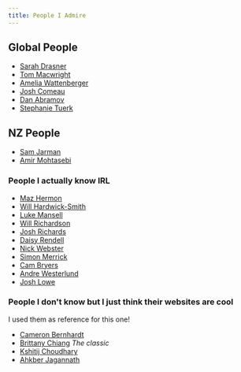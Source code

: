 ```yaml
---
title: People I Admire
---
```


## Global People

- [Sarah Drasner](https://sarah.dev)
- [Tom Macwright](https://macwright.com)
- [Amelia Wattenberger](https://wattenberger.com)
- [Josh Comeau](https://www.joshwcomeau.com)
- [Dan Abramov](https://danabra.mov)
- [Stephanie Tuerk](https://stephanietuerk.net)

## NZ People

- [Sam Jarman](https://www.samjarman.co.nz)
- [Amir Mohtasebi](https://mohtasebi.com)

### People I actually know IRL

- [Maz Hermon](https://github.com/mazhermon)
- [Will Hardwick-Smith](https://www.willhs.me)
- [Luke Mansell](https://github.com/lukemansell)
- [Will Richardson](https://willhbr.net)
- [Josh Richards](https://josh.work)
- [Daisy Rendell](https://dazede.github.io)
- [Nick Webster](https://nick.geek.nz)
- [Simon Merrick](https://simonmerrick.com)
- [Cam Bryers](https://www.cameronbryers.dev)
- [Andre Westerlund](https://www.andrewesterlund.com)
- [Josh Lowe](https://www.joshjohnlowe.com)


### People I don't know but I just think their websites are cool

I used them as reference for this one!

- [Cameron Bernhardt](https://cameronbernhardt.com)
- [Brittany Chiang](https://brittanychiang.com) *The classic*
- [Kshitij Choudhary](https://www.kshitij.ws)
- [Ahkber Jagannath](https://akberjag.github.io)



<!-- 
### Old heads

- [Ben Gracewood](https://ben.gracewood.nz)
- [Dave Moskovitz](https://dave.moskovitz.co.nz)
- [Ben Kepes](https://www.diversity.net.nz)
- 




 -->
